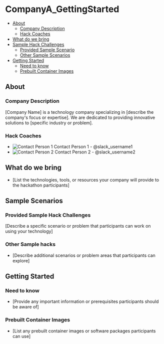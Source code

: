 # CompanyA_GettingStarted
- [About](#about)
    - [Company Description](#company_desc)
    - [Hack Coaches](#hack-coaches)
- [What do we bring](#what-we-provide)
- [Sample Hack Challenges](#sample-scenarios)
    - [Provided Sample Scenario](#provided-sample-hacks)
    - [Other Sample Scenarios](#other-sample-hacks)
- [Getting Started](#getting-started)
    - [Need to know](#need-to-know)
    - [Prebuilt Container Images](#prebuilt-container-images)


## About<a name="about"></a>

### Company Description<a name="company_desc"></a>

[Company Name] is a technology company specializing in [describe the company's focus or expertise]. We are dedicated to providing innovative solutions to [specific industry or problem].

### Hack Coaches<a name="hack-coaches"></a>

- ![Contact Person 1](path/to/person1.jpg) Contact Person 1 - @slack_username1
- ![Contact Person 2](path/to/person2.jpg) Contact Person 2 - @slack_username2

## What do we bring<a name="what-we-provide"></a>

- [List the technologies, tools, or resources your company will provide to the hackathon participants]

## Sample Scenarios<a name="sample-scenarios"></a>

### Provided Sample Hack Challenges<a name="provided-sample-hack"></a>

[Describe a specific scenario or problem that participants can work on using your technology]

### Other Sample hacks<a name="other-sample-hacks"></a>

- [Describe additional scenarios or problem areas that participants can explore]

## Getting Started<a name="getting-started"></a>

### Need to know<a name="need-to-know"></a>

- [Provide any important information or prerequisites participants should be aware of]

### Prebuilt Container Images<a name="prebuilt-container-images"></a>

- [List any prebuilt container images or software packages participants can use]
